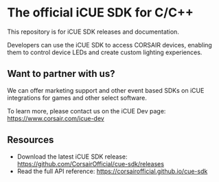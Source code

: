 # The official iCUE SDK for C/C++

This repository is for iCUE SDK releases and documentation.

Developers can use the iCUE SDK to access CORSAIR devices, enabling them to control device LEDs and create custom lighting experiences.

## Want to partner with us?

We can offer marketing support and other event based SDKs on iCUE integrations for games and other select software.

To learn more, please contact us on the iCUE Dev page: https://www.corsair.com/icue-dev

## Resources

- Download the latest iCUE SDK release: https://github.com/CorsairOfficial/cue-sdk/releases
- Read the full API reference: https://corsairofficial.github.io/cue-sdk
